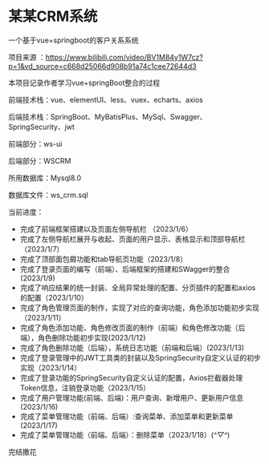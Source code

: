 # 某某CRM系统
一个基于vue+springboot的客户关系系统

项目来源 ：https://www.bilibili.com/video/BV1M84y1W7cz?p=1&vd_source=c668d25066d908b91a74c1cee72644d3

本项目记录作者学习vue+springBoot整合的过程

前端技术栈：vue、elementUI、less、vuex、echarts、axios

后端技术栈：SpringBoot、MyBatisPlus、MySql、Swagger、SpringSecurity、jwt

前端部分：ws-ui

后端部分：WSCRM

所用数据库：Mysql8.0

数据库文件：ws_crm.sql

当前进度：

- 完成了前端框架搭建以及页面左侧导航栏 （2023/1/6）
- 完成了左侧导航栏展开与收起、页面的用户显示、表格显示和顶部导航栏 （2023/1/7）
- 完成了顶部面包屑功能和tab导航页功能（2023/1/8）
- 完成了登录页面的编写（前端）、后端框架的搭建和SWagger的整合(2023/1/9)
- 完成了响应结果的统一封装、全局异常处理的配置、分页插件的配置和axios的配置（2023/1/10）
- 完成了角色管理页面的制作，实现了对应的查询功能，角色添加功能初步实现（2023/1/11）
- 完成了角色添加功能、角色修改页面的制作（前端）和角色修改功能（后端），角色删除功能初步实现(2023/1/12)
- 完成了角色删除功能（后端），系统日志功能（前端和后端）(2023/1/13)
- 完成了登录管理中的JWT工具类的封装以及SpringSecurity自定义认证的初步实现（2023/1/14）
- 完成了登录功能的SpringSecurity自定义认证的配置，Axios拦截器处理Token信息，注销登录功能（2023/1/15）
- 完成了用户管理功能(前端、后端)：用户查询、新增用户、更新用户信息(2023/1/16)
- 完成了菜单管理功能（前端、后端）:查询菜单、添加菜单和更新菜单(2023/1/17)
- 完成了菜单管理功能（前端、后端）：删除菜单（2023/1/18）(*^▽^*)

完结撒花

